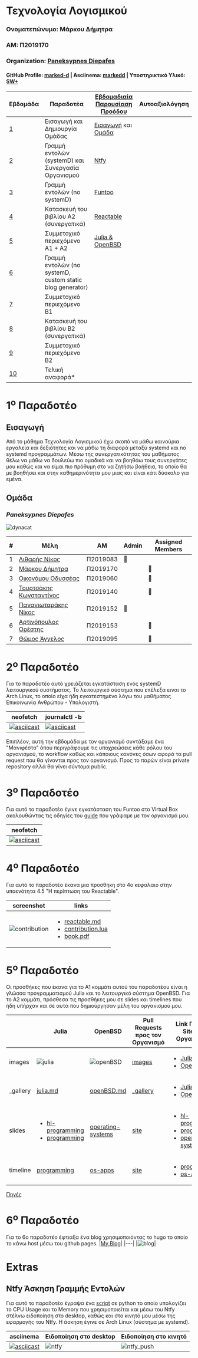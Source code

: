 Τεχνολογία Λογισμικού 
========================
### Ονοματεπώνυμο: Μάρκου Δήμητρα
### ΑΜ: Π2019170
### Organization: [Paneksypnes Diepafes](https://github.com/PaneksypnesDiepafes/Main)
#### GitHub Profile: [marked-d](https://github.com/marked-d "Μάρκου Δήμητρα") | Asciinema: [markedd](https://asciinema.org/~markedd) | Υποστηρικτικό Υλικό: [SW+](https://github.com/marked-d/SW_plus/tree/main)

| Εβδομάδα | Παραδοτέα | [Εβδομαδιαία Παρουσίαση Προόδου](https://github.com/courses-ionio/sw/discussions/categories/show-and-tell) | Αυτοαξιολόγηση |
| --- | --- | --- | --- |
| [1](#1o-παραδοτέο) | Εισαγωγή και Δημιουργία Ομάδας|[Εισαγωγή](https://github.com/courses-ionio/sw/discussions/1212) και [Ομάδα](https://github.com/PaneksypnesDiepafes/Main)| |
| [2](#2o-παραδοτέο) | Γραμμή εντολών (systemD) και Συνεργασία Οργανισμού|[Ntfy](https://github.com/courses-ionio/sw/discussions/1285)| |
| [3](#3o-παραδοτέο) | Γραμμή εντολών (no systemD) |[Funtoo](https://github.com/courses-ionio/sw/discussions/1340)| |
| [4](#4o-παραδοτέο) | Κατασκευή του βιβλίου Α2 (συνεργατικά) |[Reactable](https://github.com/courses-ionio/sw/discussions/1391)| |
| [5](#5o-παραδοτέο) | Συμμετοχικό περιεχόμενο A1 + A2|[Julia & OpenBSD](https://github.com/courses-ionio/sw/discussions/1433)| |
| [6](#6o-παραδοτέο) | Γραμμή εντολών (no systemD, custom static blog generator) | | |
| [7](#7o-παραδοτέο) | Συμμετοχικό περιεχόμενο B1 | | |
| [8](#8o-παραδοτέο) | Κατασκευή του βιβλίου Β2 (συνεργατικά) | | |
| [9](#9o-παραδοτέο) | Συμμετοχικό περιεχόμενο B2 | | |
| [10](#10o-παραδοτέο) | Τελική αναφορά* | | |

1<sup>o</sup> Παραδοτέο 
========================
Εισαγωγή
------------------------
Από το μάθημα Τεχνολογία Λογισμικού έχω σκοπό να μάθω καινούρια εργαλεία και δεξιότητες και να μάθω τη διαφορά μεταξύ systemd και no systemd προγραμμάτων. Μέσω της συνεργατικότητας του μαθήματος θέλω να μάθω να δουλεύω πιο ομαδικά και να βοηθάω τους συνεργάτες μου καθώς και να είμαι πιο πρόθυμη στο να ζητήσω βοήθεια, το οποίο θα με βοηθήσει και στην καθημερινότητα μου μιας και είναι κάτι δύσκολο για εμένα.

Ομάδα
------------------------
### ***Paneksypnes Diepafes***
![dynacat](https://avatars.githubusercontent.com/u/125203571?s=200&v=4)

|#|Μέλη|ΑΜ|Admin|Assigned Members|
|---|---|---|---|---|
|1|[Λιθαρής Νίκος](https://github.com/NickLitharis)|Π2019083|:bust_in_silhouette:||
|2|[Μάρκου Δήμητρα](https://github.com/marked-d)|Π2019170||:busts_in_silhouette:|
|3|[Οικονόμου Οδυσσέας](https://github.com/odysseasEko/)|Π2019060||:busts_in_silhouette:|
|4|[Τουρτσάκης Κωνσταντίνος](https://github.com/KonstantinosTourtsakis)|Π2019140||:busts_in_silhouette:|
|5|[Παναγιωταράκης Νίκος](https://github.com/tarakhs/)|Π2019152|:bust_in_silhouette:||
|6|[Αρτινόπουλος Ορέστης](https://github.com/voltmaister)|Π2019153||:busts_in_silhouette:|
|7|[Θώμος Άγγελος](https://github.com/Angeloth1/)|Π2019095||:busts_in_silhouette:|

2<sup>o</sup> Παραδοτέο 
========================
Για το παραδοτέο αυτό χρειάζεται εγκατάσταση ενός systemD λειτουργικού συστήματος. Το λειτουργικό σύστημα που επέλεξα ειναι το Arch Linux, το οποίο είχα ήδη εγκατεστημένο λόγω του μαθήματος Επικοινωνία Ανθρώπου - Υπολογιστή.

|neofetch|journalctl -b|
|--------|-------------|
|[![asciicast](https://asciinema.org/a/528745.svg)](https://asciinema.org/a/528745)|[![asciicast](https://asciinema.org/a/528766.svg)](https://asciinema.org/a/528766)|

Επιπλέον, αυτή την εβδομάδα με τον οργανισμό συντάξαμε ένα "Μανιφέστο" όπου περιγράφουμε τις υποχρεώσεις κάθε ρόλου του οργανισμού, το workflow καθώς και κάποιους κανόνες όσων αφορά τα pull request που θα γίνονται προς τον οργανισμό. Προς το παρών είναι private repository αλλά θα γίνει σύντομα public.

3<sup>o</sup> Παραδοτέο 
========================
Για αυτό το παραδοτέο έγινε εγκατάσταση του Funtoo στο Virtual Box ακολουθώντας τις οδηγίες του [guide](https://github.com/PaneksypnesDiepafes/cookbook/blob/main/funtoo-installation.md) που γράψαμε με τον οργανισμό μου. 

|neofetch|
|--------|
|[![asciicast](https://asciinema.org/a/564879.svg)](https://asciinema.org/a/564879)|

4<sup>o</sup> Παραδοτέο 
========================
Για αυτό το παραδοτέο έκανα μια προσθήκη στο 4ο κεφαλαιο στην υποενότητα 4.5 "Η περίπτωση του Reactable".

|screenshot|links|
|---|---|
|![contribution](https://github.com/marked-d/SW_plus/blob/main/kallipos_contribution/contibution.png)|<ul><li>[reactable.md](https://github.com/PaneksypnesDiepafes/kallipos-notes/blob/main/reactable.md)</li><li>[contribution.lua](https://github.com/marked-d/kallipos/blob/master/contribution.lua)</li><li>[book.pdf](https://github.com/marked-d/kallipos/blob/master/book/book.pdf)</li></ul>|


5<sup>o</sup> Παραδοτέο 
========================
Οι προσθήκες που έκανα για το Α1 κομμάτι αυτού του παραδοτέου είναι η γλώσσα προγραμματισμού Julia και το λειτουργικό σύστημα OpenBSD. Για το Α2 κομμάτι, πρόσθεσα τις προσθήκες μου σε slides και timelines που ήδη υπήρχαν και σε αυτά που δημιούργησαν μέλη του οργανισμού μου.

|  | Julia | OpenBSD | Pull Requests προς τον Οργανισμό | Link Προς το Site του Οργανισμού |
|---|---|---|---|---|
| images | ![julia](https://github.com/PaneksypnesDiepafes/images/blob/c820d71e0610af7899e259271ecbed13d92234f2/julia-thumb.png) | ![openBSD](https://github.com/PaneksypnesDiepafes/images/blob/c820d71e0610af7899e259271ecbed13d92234f2/openBSD-thumb.png) | [images](https://github.com/PaneksypnesDiepafes/images/pull/6) |<ul><li> [Julia](https://paneksypnesdiepafes-pibook.netlify.app/gallery/julia/)</li><li>[OpenBSD](https://paneksypnesdiepafes-pibook.netlify.app/gallery/openbsd/)</li></ul> |
| _gallery | [julia.md](https://github.com/PaneksypnesDiepafes/_gallery/blob/master/julia.md) | [openBSD.md](https://github.com/PaneksypnesDiepafes/_gallery/blob/master/openBSD.md) | [_gallery](https://github.com/PaneksypnesDiepafes/_gallery/pull/6) |<ul><li>[Julia](https://paneksypnesdiepafes-pibook.netlify.app/gallery/julia/)</li><li>[OpenBSD](https://paneksypnesdiepafes-pibook.netlify.app/gallery/openbsd/) </li></ul>|
| slides |<ul><li>[hl-programming](https://github.com/marked-d/site/blob/master/_slides/hl-programming.md)</li><li>[programming](https://github.com/marked-d/site/blob/master/_slides/programming.md)</li></ul>| [operating-systems](https://github.com/marked-d/site/blob/master/_slides/operating-systems.md) | [site](https://github.com/PaneksypnesDiepafes/site/pull/8) |<ul><li>[hl-programming](https://paneksypnesdiepafes-pibook.netlify.app//slides/hl-programming/)</li><li>[programming](https://paneksypnesdiepafes-pibook.netlify.app//slides/programming/)</li><li>[operating-systems](https://paneksypnesdiepafes-pibook.netlify.app//slides/operating-systems/)</li></ul>|
| timeline | [programming](https://github.com/marked-d/site/blob/master/_timeline/programming.md) | [os-apps](https://github.com/marked-d/site/blob/master/_timeline/os-apps.md) | [site](https://github.com/PaneksypnesDiepafes/site/pull/8) | <ul><li>[programming](https://paneksypnesdiepafes-pibook.netlify.app//timeline/programming/)</li><li>[os-apps](https://paneksypnesdiepafes-pibook.netlify.app//timeline/os-apps/) </li></ul>|

[Πηγές](https://github.com/marked-d/SW_plus/blob/main/A1+A2/links.md)

6<sup>o</sup> Παραδοτέο 
========================
Για το 6ο παραδοτέο έφτιαξα ένα blog χρησιμοποιόντας το hugo το οποίο το κάνω host μέσω του github pages.
|[My Blog](https://marked-d.github.io/hugo-blog/)|
|---|
|![blog](https://github.com/marked-d/SW_plus/blob/main/hugo-blog/hugo-blog1.png)|

Extras
========================
Ntfy Άσκηση Γραμμής Εντολών
------------------------
Για αυτό το παραδοτέο έγραψα ένα [script](https://github.com/marked-d/SW_plus/blob/main/ntfy/cpu_ram_ntfy.py) σε python το οποίο υπολογίζει το CPU Usage και το Memory που χρησιμοποιείται και μέσω του Ntfy στέλνω ειδοποίηση στο desktop, καθώς και στο κινητό μου μέσω της εφαρμογής του Ntfy. Η άσκηση έγινε σε Arch Linux (σύστημα με systemd).

|asciinema|Ειδοποίηση στο desktop|Ειδοποίηση στο κινητό|
|---|---|---|
|[![asciicast](https://asciinema.org/a/563099.svg)](https://asciinema.org/a/563099)|![ntfy](https://github.com/marked-d/SW_plus/blob/main/ntfy/ntfy.png) |![ntfy_push](https://github.com/marked-d/SW_plus/blob/main/ntfy/ntfy_push.png)|
